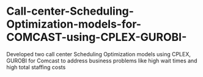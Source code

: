 # Call-center-Scheduling-Optimization-models-for-COMCAST-using-CPLEX-GUROBI-
Developed two call center Scheduling Optimization models using CPLEX, GUROBI for Comcast to address business problems like high wait times and high total staffing costs 
